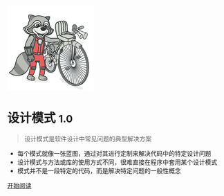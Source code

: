 ![logo](_media/logo.png)

# 设计模式 <small>1.0</small>
> 设计模式是软件设计中常见问题的典型解决方案

- 每个模式就像一张蓝图，通过对其进行定制来解决代码中的特定设计问题
- 设计模式与方法或库的使用方式不同，很难直接在程序中套用某个设计模式
- 模式并不是一段特定的代码，而是解决特定问题的一般性概念 

[开始阅读](design-patterns/#目录)